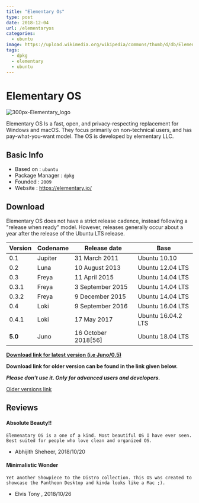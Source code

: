 ```yaml
---
title: "Elementary Os"
type: post
date: 2018-12-04
url: /elementaryos
categories:
  - ubuntu
image: https://upload.wikimedia.org/wikipedia/commons/thumb/d/db/Elementary_logo.svg/200px-Elementary_logo.svg.png
tags:
  - dpkg
  - elementary
  - ubuntu
---
```


# Elementary OS

![300px-Elementary_logo](https://upload.wikimedia.org/wikipedia/commons/thumb/d/db/Elementary_logo.svg/200px-Elementary_logo.svg.png)

Elementary OS Is a fast, open, and privacy-respecting replacement for Windows and macOS. They focus primarily on non-technical users, and has pay-what-you-want model. The OS is developed by elementary LLC.

## Basic Info

- Based on : `ubuntu`
- Package Manager : `dpkg`
- Founded : `2009`
- Website : https://elementary.io/

## Download

Elementary OS does not have a strict release cadence, instead following a "release when ready" model. However, releases generally occur about a year after the release of the Ubuntu LTS release.

| Version | Codename | Release date         | Base               |
| ------- | -------- | -------------------- | ------------------ |
| 0.1     | Jupiter  | 31 March 2011        | Ubuntu 10.10       |
| 0.2     | Luna     | 10 August 2013       | Ubuntu 12.04 LTS   |
| 0.3     | Freya    | 11 April 2015        | Ubuntu 14.04 LTS   |
| 0.3.1   | Freya    | 3 September 2015     | Ubuntu 14.04 LTS   |
| 0.3.2   | Freya    | 9 December 2015      | Ubuntu 14.04 LTS   |
| 0.4     | Loki     | 9 September 2016     | Ubuntu 16.04 LTS   |
| 0.4.1   | Loki     | 17 May 2017          | Ubuntu 16.04.2 LTS |
| **5.0** | Juno     | 16 October 2018[56\] | Ubuntu 18.04 LTS   |

[**Download link for latest version (i.e Juno/0.5)**](magnet:?xt=urn:btih:f5b31b1bd67bf65fe97be298ec7c473cb2e3e201&dn=elementaryos-5.0-stable.20181016.iso&tr=https%3A%2F%2Fashrise.com%3A443%2Fphoenix%2Fannounce&tr=udp%3A%2F%2Fopen.demonii.com%3A1337%2Fannounce&tr=udp%3A%2F%2Ftracker.ccc.de%3A80%2Fannounce&tr=udp%3A%2F%2Ftracker.openbittorrent.com%3A80%2Fannounce&tr=udp%3A%2F%2Ftracker.publicbt.com%3A80%2Fannounce&ws=http://sgp1.dl.elementary.io/download/MTU0MDA0MTYxNg==/elementaryos-5.0-stable.20181016.iso)

**Download link for older version can be found in the link given below.**

***Please don't use it. Only for advanced users and developers.***

[Older versions link](http://osarchive.sda1.eu/elementary-os)

## Reviews

#### Absolute Beauty!!

```
Elemenatary OS is a one of a kind. Most beautiful OS I have ever seen. Best suited for people who love clean and organized OS.
```

- Abhijith Sheheer, 2018/10/20

#### Minimalistic Wonder

```
Yet another Showpiece to the Distro collection. This OS was created to showcase the Pantheon Desktop and kinda looks like a Mac ;).

```

- Elvis Tony , 2018/10/26
